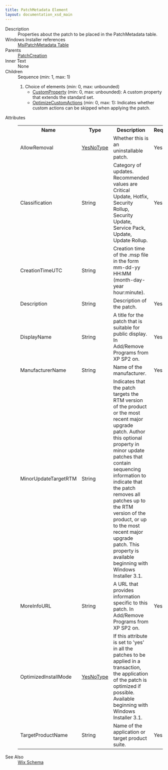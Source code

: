 ```yaml
---
title: PatchMetadata Element
layout: documentation_xsd_main
---
```

<dl>
  <dt>Description</dt>
  <dd>Properties about the patch to be placed in the PatchMetadata table.</dd>
  <dt>Windows Installer references</dt>
  <dd>
    <a href="http://msdn.microsoft.com/library/aa370344.aspx" target="_blank">MsiPatchMetadata Table</a>
  </dd>
  <dt>Parents</dt>
  <dd>
    <a href="../wix/patchcreation">PatchCreation</a>
  </dd>
  <dt>Inner Text</dt>
  <dd>None</dd>
  <dt>Children</dt>
  <dd>Sequence (min: 1, max: 1)<ol><li>Choice of elements (min: 0, max: unbounded)<ul><li><a href="../wix/customproperty">CustomProperty</a> (min: 0, max: unbounded): A custom property that extends the standard set.</li><li><a href="../wix/optimizecustomactions">OptimizeCustomActions</a> (min: 0, max: 1): Indicates whether custom actions can be skipped when applying the patch.</li></ul></li></ol></dd>
  <dt>Attributes</dt>
  <dd>
    <table cellspacing="0" cellpadding="0" class="schema">
      <tr>
        <th width="15%">Name</th>
        <th width="15%">Type</th>
        <th width="65%">Description</th>
        <th width="15%">Required</th>
      </tr>
      <tr>
        <td>AllowRemoval</td>
        <td><a href="../wix/simple_type_yesnotype">YesNoType</a></td>
        <td>Whether this is an uninstallable patch.</td>
        <td>Yes</td>
      </tr>
      <tr>
        <td>Classification</td>
        <td>String</td>
        <td>Category of updates. Recommended values are Critical Update, Hotfix, Security Rollup, Security Update, Service Pack, Update, Update Rollup.</td>
        <td>Yes</td>
      </tr>
      <tr>
        <td>CreationTimeUTC</td>
        <td>String</td>
        <td>Creation time of the .msp file in the form mm-dd-yy HH:MM (month-day-year hour:minute).</td>
        <td>&nbsp;</td>
      </tr>
      <tr>
        <td>Description</td>
        <td>String</td>
        <td>Description of the patch.</td>
        <td>Yes</td>
      </tr>
      <tr>
        <td>DisplayName</td>
        <td>String</td>
        <td>A title for the patch that is suitable for public display. In Add/Remove Programs from XP SP2 on.</td>
        <td>Yes</td>
      </tr>
      <tr>
        <td>ManufacturerName</td>
        <td>String</td>
        <td>Name of the manufacturer.</td>
        <td>Yes</td>
      </tr>
      <tr>
        <td>MinorUpdateTargetRTM</td>
        <td>String</td>
        <td>                     Indicates that the patch targets the RTM version of the product or the most recent major                     upgrade patch.  Author this optional property in minor update patches that contain sequencing                     information to indicate that the patch removes all patches up to the RTM version of the                     product, or up to the most recent major upgrade patch.  This property is available beginning                     with Windows Installer 3.1.                 </td>
        <td>&nbsp;</td>
      </tr>
      <tr>
        <td>MoreInfoURL</td>
        <td>String</td>
        <td>A URL that provides information specific to this patch.  In Add/Remove Programs from XP SP2 on.</td>
        <td>Yes</td>
      </tr>
      <tr>
        <td>OptimizedInstallMode</td>
        <td><a href="../wix/simple_type_yesnotype">YesNoType</a></td>
        <td>                     If this attribute is set to 'yes' in all the patches to be applied in a transaction, the                     application of the patch is optimized if possible.  Available beginning with Windows Installer 3.1.                 </td>
        <td>&nbsp;</td>
      </tr>
      <tr>
        <td>TargetProductName</td>
        <td>String</td>
        <td>Name of the application or target product suite.</td>
        <td>Yes</td>
      </tr>
    </table>
  </dd>
  <dt>See Also</dt>
  <dd>
    <a href="../wix">Wix Schema</a>
  </dd>
</dl>

